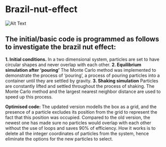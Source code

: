 # Brazil-nut-effect
![Alt Text](https://github.com/JialunSimonLiu/Brazil-nut-effect/blob/main/Picture.png)

## The initial/basic code is programmed as follows to investigate the brazil nut effect:

**1. Initial conditions.** In a two dimensional system, particles are set to have circular shapes and never overlap with each other.
**2. Equilibrium simulation after ‘pouring’** The Monte Carlo method was implemented to demonstrate the process of ‘pouring’, a
process of pouring particles into a container until they are settled by gravity.
**3. Shaking simulation** Particles are constantly lifted and settled throughout the process of shaking. The Monte Carlo method and the largest nearest neighbor distance are used to speed up this process.

**Optimised code:** The updated version modells the box as a grid, and the presence of a particle excludes its position from the grid to represent the fact that this position was occupied. Compared to the old version, the newest one has made sure no particles would overlap with each other without the use of loops and saves 90% of efficiency. How it works is to delete all the integer coordinates of particles from the system, hence eliminate the options for the new particles to select.

